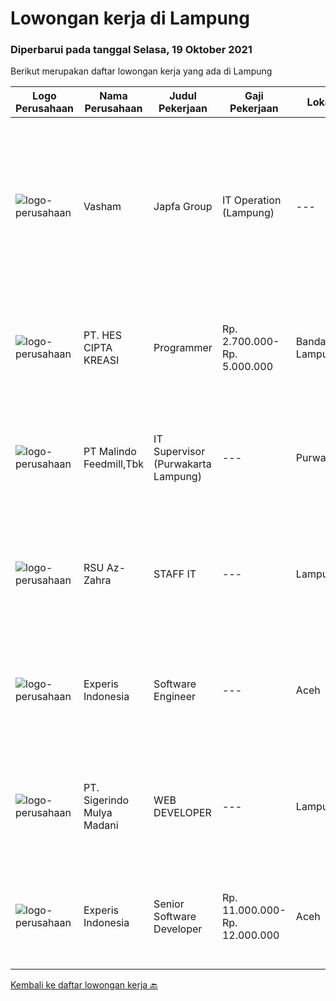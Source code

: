 
  # Lowongan kerja di Lampung

  ### Diperbarui pada tanggal Selasa, 19 Oktober 2021

  Berikut merupakan daftar lowongan kerja yang ada di Lampung

  |Logo Perusahaan | Nama Perusahaan | Judul Pekerjaan | Gaji Pekerjaan | Lokasi | Deskripsi | Tanggal diunggah | Pranala |
  | -------------- | --------------- | --------------- | --------- | --------- | -------------- | ------- | ----------- |
  |![logo-perusahaan](https://image-service-cdn.seek.com.au/0463a240c530ad8ab722e77a030ccd603bde9bad/ee4dce1061f3f616224767ad58cb2fc751b8d2dc)|Vasham | Japfa Group|IT Operation (Lampung)|---|Lampung|Kualifikasi: Memiliki kemampuan berkomunikasi yang baik Mampu bekerja secara individu atau tim Bersedia untuk jalan dinas Memilki pemahaman yang kuat...|Selasa, 24 Agustus 2021|https://www.jobstreet.co.id/id/job/it-operation-lampung-3608091?token=0~4376904c-1e12-4b72-b36f-6fde11d616cc&sectionRank=1&jobId=jobstreet-id-job-3608091|
|![logo-perusahaan](https://us.123rf.com/450wm/pavelstasevich/pavelstasevich1811/pavelstasevich181101027/112815900-stock-vector-no-image-available-icon-flat-vector.jpg?ver=6)|PT. HES CIPTA KREASI|Programmer|Rp. 2.700.000-Rp. 5.000.000|Bandar Lampung|PT. HES CIPTA KREASI adalah badan usaha yang bergerak di bidang Digital StartUp, membuka Lowongan :Mobile Apps Developer (Junior)Persyaratan:...|Selasa, 21 September 2021|https://www.jobstreet.co.id/id/job/programmer-3634891?token=0~4376904c-1e12-4b72-b36f-6fde11d616cc&sectionRank=2&jobId=jobstreet-id-job-3634891|
|![logo-perusahaan](https://image-service-cdn.seek.com.au/650d7bc509cfcffa10f2d72c0ccaa02dc6869cc4/ee4dce1061f3f616224767ad58cb2fc751b8d2dc)|PT Malindo Feedmill,Tbk|IT Supervisor (Purwakarta Lampung)|---|Purwakarta|Kualifikasi: S1 jurusan Sistem Informasi / Teknik Informatika Pengalaman minimal 2 tahun pada posisi yang sama Memahami konsep LAN / WAN, SQL Server,...|Selasa, 31 Agustus 2021|https://www.jobstreet.co.id/id/job/it-supervisor-purwakarta-lampung-3614981?token=0~4376904c-1e12-4b72-b36f-6fde11d616cc&sectionRank=3&jobId=jobstreet-id-job-3614981|
|![logo-perusahaan](https://us.123rf.com/450wm/pavelstasevich/pavelstasevich1811/pavelstasevich181101027/112815900-stock-vector-no-image-available-icon-flat-vector.jpg?ver=6)|RSU Az-Zahra|STAFF IT|---|Lampung|Persyaratan: Pendidikan minimal D3 Teknik Informatika Menguasai Software Design Multimedia (Editing Video, Gambar, Web) Memiliki kreatifitas yang...|Rabu, 01 September 2021|https://www.jobstreet.co.id/id/job/staff-it-3615983?token=0~4376904c-1e12-4b72-b36f-6fde11d616cc&sectionRank=4&jobId=jobstreet-id-job-3615983|
|![logo-perusahaan](https://image-service-cdn.seek.com.au/314ed38ba58cf54b5555f434a5bf338661292eb7/ee4dce1061f3f616224767ad58cb2fc751b8d2dc)|Experis Indonesia|Software Engineer|---|Aceh|On behalf of our client, IT Telco Solutions Company, we are looking for Software Engineer with these following details: Job Description : Develops...|Selasa, 14 September 2021|https://www.jobstreet.co.id/id/job/software-engineer-3628551?token=0~4376904c-1e12-4b72-b36f-6fde11d616cc&sectionRank=5&jobId=jobstreet-id-job-3628551|
|![logo-perusahaan](https://us.123rf.com/450wm/pavelstasevich/pavelstasevich1811/pavelstasevich181101027/112815900-stock-vector-no-image-available-icon-flat-vector.jpg?ver=6)|PT. Sigerindo Mulya Madani|WEB DEVELOPER|---|Lampung|Dibutuhkan Segera :﻿WEB DEVELOPERDengan Persyaratan Minimum seperti dibawah ini : Usia 18 - 24 Tahun Pendidikan Min SMK Jurusan Multimedia, Teknik...|Selasa, 14 September 2021|https://www.jobstreet.co.id/id/job/web-developer-3627858?token=0~4376904c-1e12-4b72-b36f-6fde11d616cc&sectionRank=6&jobId=jobstreet-id-job-3627858|
|![logo-perusahaan](https://image-service-cdn.seek.com.au/314ed38ba58cf54b5555f434a5bf338661292eb7/ee4dce1061f3f616224767ad58cb2fc751b8d2dc)|Experis Indonesia|Senior Software Developer|Rp. 11.000.000-Rp. 12.000.000|Aceh|On behalf of our client, IT Telco Sulutions Company, we are looking for Senior Software Developer with the following details: Job Descriptions: To...|Selasa, 14 September 2021|https://www.jobstreet.co.id/id/job/senior-software-developer-3628446?token=0~4376904c-1e12-4b72-b36f-6fde11d616cc&sectionRank=7&jobId=jobstreet-id-job-3628446|


  [Kembali ke daftar lowongan kerja 🔙](../README.md#daftar-lowongan-kerja)
  